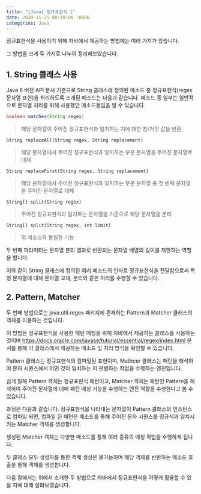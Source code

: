 ```yaml
---
title: "[Java] 정규표현식 1"
date: 2020-11-25 00:10:00 -0000
categories: Java
---
```


정규표현식을 사용하기 위해 자바에서 제공하는 방법에는 여러 가지가 있습니다.

그 방법을 크게 두 가지로 나누어 정리해보았습니다.


## 1. String 클래스 사용

Java 8 버전 API 문서 기준으로 String 클래스에 정의된 메소드 중 정규표현식(regex 문자열 표현)을 처리하도록 소개된 메소드는 다음과 같습니다.
메소드 중 일부는 일반적으로 문자열 처리를 위해 사용했던 메소드들임을 알 수 있습니다.

```java
boolean matches(String regex)
```
> 해당 문자열이 주어진 정규표현식과 일치하는 지에 대한 참/거짓 값을 반환

```
String replaceAll(String regex, String replacement)
```
> 해당 문자열에서 주어진 정규표현식과 일치하는 부분 문자열을 주어진 문자열로 대체

```
String replaceFirst(String regex, String replacement)
```
> 해당 문자열에서 주어진 정규표현식과 일치하는 부분 문자열 중 첫 번째 문자열을 주어진 문자열로 대체

```
String[] split(String regex)
```
> 주어진 정규표현식과 일치하는 문자열을 기준으로 해당 문자열을 분리

```
String[] split(String regex, int limit)
```
> 위 메소드와 동일한 기능

두 번째 파라미터는 문자열 분리 결과로 반환되는 문자열 배열의 길이를 제한하는 역할을 합니다.

이와 같이 String 클래스에 정의된 여러 메소드의 인자로 정규표현식을 전달함으로써 특정 문자열에 대해 문자열 교체, 분리와 같은 처리를 수행할 수 있습니다.



## 2. Pattern, Matcher


두 번째 방법으로는 java.util.regex 패키지에 존재하는 Pattern과 Matcher 클래스의 객체를 이용하는 것입니다.

이 방법은 정규표현식을 사용한 패턴 매칭을 위해 자바에서 제공하는 클래스를 사용하는 것이며 https://docs.oracle.com/javase/tutorial/essential/regex/index.html 문서를 통해 각 클래스에서 제공하는 메소드 및 처리 방식을 확인할 수 있습니다.

Pattern 클래스는 정규표현식의 컴파일된 표현이며, Mathcer 클래스는 패턴을 해석하여 문자 시퀀스에서 어떤 것이 일치하는 지 판별하는 작업을 수행하는 엔진입니다.

쉽게 말해 Pattern 객체는 정규표현식 패턴이고, Matcher 객체는 패턴인 Pattern을 해석하여 주어진 문자열에 대해 패턴 매칭 기능을 수행하는 엔진 역할을 수행한다고 볼 수 있습니다.

과정은 다음과 같습니다. 정규표현식을 나타내는 문자열이 Pattern 클래스의 인스턴스로 컴파일 되면, 컴파일 된 패턴은 메소드를 통해 주어진 문자 시퀀스를 정규식과 일치시키는 Matcher 객체를 생성합니다.

생성된 Matcher 객체는 다양한 메소드를 통해 여러 종류의 매칭 작업을 수행하게 됩니다.


두 클래스 모두 생성자를 통한 객체 생성은 불가능하며 해당 객체를 반환하는 메소드 호출을 통해 객체를 생성합니다.


다음 장에서는 위에서 소개한 두 방법으로 자바에서 정규표현식을 어떻게 활용할 수 있을 지에 대해 살펴보겠습니다.
